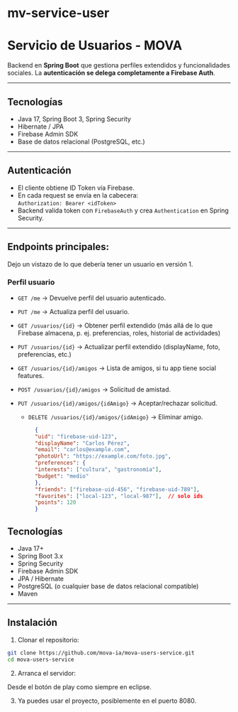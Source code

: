 # mv-service-user

# Servicio de Usuarios - MOVA

Backend en **Spring Boot** que gestiona perfiles extendidos y funcionalidades sociales. 
La **autenticación se delega completamente a Firebase Auth**.

---

## Tecnologías
- Java 17, Spring Boot 3, Spring Security
- Hibernate / JPA
- Firebase Admin SDK
- Base de datos relacional (PostgreSQL, etc.)

---

## Autenticación
- El cliente obtiene ID Token vía Firebase.
- En cada request se envía en la cabecera:  
  `Authorization: Bearer <idToken>`
- Backend valida token con `FirebaseAuth` y crea `Authentication` en Spring Security.

---

## Endpoints principales:

Dejo un vistazo de lo que debería tener un usuario en versión 1.

### Perfil usuario
- `GET /me` → Devuelve perfil del usuario autenticado.
- `PUT /me` → Actualiza perfil del usuario.
- `GET /usuarios/{id}` → Obtener perfil extendido (más allá de lo que Firebase almacena, p. ej. preferencias, roles, historial de actividades)
- `PUT /usuarios/{id}` → Actualizar perfil extendido (displayName, foto, preferencias, etc.)
- `GET /usuarios/{id}/amigos` → Lista de amigos, si tu app tiene social features.
- `POST /usuarios/{id}/amigos` → Solicitud de amistad.
- `PUT /usuarios/{id}/amigos/{idAmigo}` → Aceptar/rechazar solicitud.

  - `DELETE /usuarios/{id}/amigos/{idAmigo}` → Eliminar amigo.

    ```json
      {
      "uid": "firebase-uid-123",
      "displayName": "Carlos Pérez",
      "email": "carlos@example.com",
      "photoUrl": "https://example.com/foto.jpg",
      "preferences": {
      "interests": ["cultura", "gastronomía"],
      "budget": "medio"
      },
      "friends": ["firebase-uid-456", "firebase-uid-789"],
      "favorites": ["local-123", "local-987"],  // solo ids
      "points": 120
      }
      ```


## Tecnologías

- Java 17+
- Spring Boot 3.x
- Spring Security
- Firebase Admin SDK
- JPA / Hibernate
- PostgreSQL (o cualquier base de datos relacional compatible)
- Maven

---

## Instalación

1. Clonar el repositorio:

```bash
git clone https://github.com/mova-ia/mova-users-service.git
cd mova-users-service
```

2. Arranca el servidor: 

Desde el botón de play como siempre en eclipse.

3. Ya puedes usar el proyecto, posiblemente en el puerto 8080.

